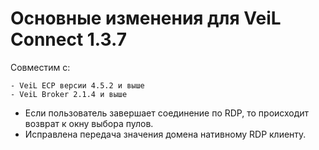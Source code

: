# Основные изменения для VeiL Connect 1.3.7

Совместим с:

    - VeiL ECP версии 4.5.2 и выше
    - VeiL Broker 2.1.4 и выше
    
- Если пользователь завершает соединение по RDP, то происходит возврат к окну выбора пулов.
- Исправлена передача значения домена нативному RDP клиенту. 
   
